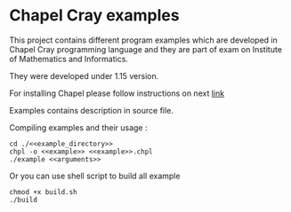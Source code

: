 # Chapel Cray examples

This project contains different program examples which are developed in Chapel Cray programming language and they are part of exam on Institute of Mathematics and Informatics.

They were developed under 1.15 version.

For installing Chapel please follow instructions on next [link](https://chapel-lang.org/docs/1.15/usingchapel/QUICKSTART.html)

Examples contains description in source file.

Compiling examples and their usage :
```
cd ./<<example_directory>>
chpl -o <<example>> <<example>>.chpl
./example <<arguments>>
```

Or you can use shell script to build all example

```
chmod +x build.sh
./build
```